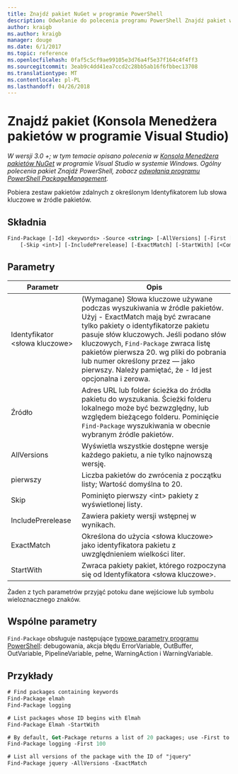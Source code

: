 ```yaml
---
title: Znajdź pakiet NuGet w programie PowerShell
description: Odwołanie do polecenia programu PowerShell Znajdź pakiet w konsoli Menedżera pakietów NuGet w programie Visual Studio.
author: kraigb
ms.author: kraigb
manager: douge
ms.date: 6/1/2017
ms.topic: reference
ms.openlocfilehash: 0faf5c5cf9ae99105e3d76a4f5e37f164c4f4ff3
ms.sourcegitcommit: 3eab9c4dd41ea7ccd2c28bb5ab16f6fbbec13708
ms.translationtype: MT
ms.contentlocale: pl-PL
ms.lasthandoff: 04/26/2018
---
```

# <a name="find-package-package-manager-console-in-visual-studio"></a>Znajdź pakiet (Konsola Menedżera pakietów w programie Visual Studio)

*W wersji 3.0 +; w tym temacie opisano polecenia w [Konsola Menedżera pakietów NuGet](package-manager-console.md) w programie Visual Studio w systemie Windows. Ogólny polecenia pakiet Znajdź PowerShell, zobacz [odwołania programu PowerShell PackageManagement](/powershell/module/packagemanagement/?view=powershell-6).*

Pobiera zestaw pakietów zdalnych z określonym Identyfikatorem lub słowa kluczowe w źródle pakietów.

## <a name="syntax"></a>Składnia

```ps
Find-Package [-Id] <keywords> -Source <string> [-AllVersions] [-First [<int>]]
    [-Skip <int>] [-IncludePrerelease] [-ExactMatch] [-StartWith] [<CommonParameters>]
```

## <a name="parameters"></a>Parametry

| Parametr | Opis |
| --- | --- |
| Identyfikator &lt;słowa kluczowe&gt; | (Wymagane) Słowa kluczowe używane podczas wyszukiwania w źródle pakietów. Użyj - ExactMatch mają być zwracane tylko pakiety o identyfikatorze pakietu pasuje słów kluczowych. Jeśli podano słów kluczowych, `Find-Package` zwraca listę pakietów pierwsza 20. wg pliki do pobrania lub numer określony przez — jako pierwszy. Należy pamiętać, że - Id jest opcjonalna i zerowa. |
| Źródło | Adres URL lub folder ścieżka do źródła pakietu do wyszukania. Ścieżki folderu lokalnego może być bezwzględny, lub względem bieżącego folderu. Pominięcie `Find-Package` wyszukiwania w obecnie wybranym źródle pakietów. |
| AllVersions | Wyświetla wszystkie dostępne wersje każdego pakietu, a nie tylko najnowszą wersję. |
| pierwszy | Liczba pakietów do zwrócenia z początku listy; Wartość domyślna to 20. |
| Skip | Pominięto pierwszy &lt;int&gt; pakiety z wyświetlonej listy.  |
| IncludePrerelease | Zawiera pakiety wersji wstępnej w wynikach. |
| ExactMatch | Określona do użycia &lt;słowa kluczowe&gt; jako identyfikatora pakietu z uwzględnieniem wielkości liter. |
| StartWith | Zwraca pakiety pakiet, którego rozpoczyna się od Identyfikatora &lt;słowa kluczowe&gt;. |

Żaden z tych parametrów przyjąć potoku dane wejściowe lub symbolu wieloznacznego znaków.

## <a name="common-parameters"></a>Wspólne parametry

`Find-Package` obsługuje następujące [typowe parametry programu PowerShell](http://go.microsoft.com/fwlink/?LinkID=113216): debugowania, akcja błędu ErrorVariable, OutBuffer, OutVariable, PipelineVariable, pełne, WarningAction i WarningVariable.

## <a name="examples"></a>Przykłady

```ps
# Find packages containing keywords
Find-Package elmah
Find-Package logging

# List packages whose ID begins with Elmah
Find-Package Elmah -StartWith

# By default, Get-Package returns a list of 20 packages; use -First to show more
Find-Package logging -First 100

# List all versions of the package with the ID of "jquery"
Find-Package jquery -AllVersions -ExactMatch
```
